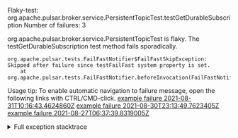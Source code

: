         
Flaky-test: org.apache.pulsar.broker.service.PersistentTopicTest.testGetDurableSubscription
Number of failures: 3

org.apache.pulsar.broker.service.PersistentTopicTest is flaky. The testGetDurableSubscription test method fails sporadically.

```
org.apache.pulsar.tests.FailFastNotifier$FailFastSkipException: Skipped after failure since testFailFast system property is set.
	at org.apache.pulsar.tests.FailFastNotifier.beforeInvocation(FailFastNotifier.java:88)

```

Usage tip: To enable automatic navigation to failure message, open the following links with CTRL/CMD-click.
[example failure 2021-08-31T10:16:43.4624860Z](https://github.com/apache/pulsar/runs/3471501156?check_suite_focus=true#step:10:2319)
[example failure 2021-08-30T23:13:49.7623405Z](https://github.com/apache/pulsar/runs/3467152431?check_suite_focus=true#step:9:1631)
[example failure 2021-08-27T06:37:39.8319005Z](https://github.com/apache/pulsar/runs/3440411059?check_suite_focus=true#step:9:3553)


<details>
<summary>Full exception stacktrace</summary>
<code><pre>
org.apache.pulsar.tests.FailFastNotifier$FailFastSkipException: Skipped after failure since testFailFast system property is set.
	at org.apache.pulsar.tests.FailFastNotifier.beforeInvocation(FailFastNotifier.java:88)

</pre></code>
</details>

